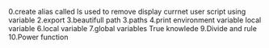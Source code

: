 0.create alias called ls used to remove
display currnet user script using variable
2.export
3.beautifull path
3.paths
4.print environment variable
local variable
6.local variable
7.global variables
True knowlede
9.Divide and rule
10.Power function
